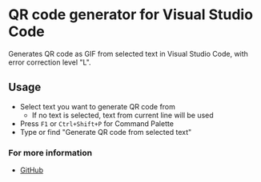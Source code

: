 # QR code generator for Visual Studio Code

Generates QR code as GIF from selected text in Visual Studio Code, with error correction level "L".

## Usage

* Select text you want to generate QR code from
  * If no text is selected, text from current line will be used
* Press `F1` or `Ctrl+Shift+P` for Command Palette
* Type or find "Generate QR code from selected text"

### For more information
* [GitHub](https://github.com/compulim/vscode-qrcode/)